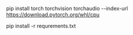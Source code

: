 pip install torch torchvision torchaudio --index-url https://download.pytorch.org/whl/cpu

pip install -r requrements.txt